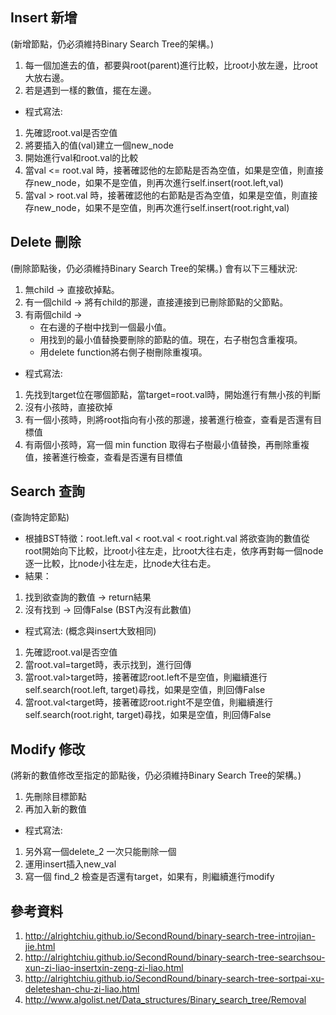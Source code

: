 Insert 新增 
---------------------------
(新增節點，仍必須維持Binary Search Tree的架構。)
1. 每一個加進去的值，都要與root(parent)進行比較，比root小放左邊，比root大放右邊。
2. 若是遇到一樣的數值，擺在左邊。
* 程式寫法:
1. 先確認root.val是否空值
2. 將要插入的值(val)建立一個new_node
3. 開始進行val和root.val的比較
4. 當val <= root.val 時，接著確認他的左節點是否為空值，如果是空值，則直接存new_node，如果不是空值，則再次進行self.insert(root.left,val)
5. 當val > root.val 時，接著確認他的右節點是否為空值，如果是空值，則直接存new_node，如果不是空值，則再次進行self.insert(root.right,val)  


Delete 刪除  
---------------------------
(刪除節點後，仍必須維持Binary Search Tree的架構。)
會有以下三種狀況:
1. 無child → 直接砍掉點。
2. 有一個child → 將有child的那邊，直接連接到已刪除節點的父節點。
3. 有兩個child →
    * 在右邊的子樹中找到一個最小值。
    * 用找到的最小值替換要刪除的節點的值。現在，右子樹包含重複項。
    * 用delete function將右側子樹刪除重複項。
* 程式寫法:
1. 先找到target位在哪個節點，當target=root.val時，開始進行有無小孩的判斷
2. 沒有小孩時，直接砍掉
3. 有一個小孩時，則將root指向有小孩的那邊，接著進行檢查，查看是否還有目標值
4. 有兩個小孩時，寫一個 min function 取得右子樹最小值替換，再刪除重複值，接著進行檢查，查看是否還有目標值

Search 查詢 
---------------------------
(查詢特定節點)
* 根據BST特徵：root.left.val < root.val < root.right.val
將欲查詢的數值從root開始向下比較，比root小往左走，比root大往右走，依序再對每一個node逐一比較，比node小往左走，比node大往右走。
* 結果：
1. 找到欲查詢的數值 → return結果
2. 沒有找到 → 回傳False (BST內沒有此數值)
* 程式寫法:
(概念與insert大致相同)
1. 先確認root.val是否空值
2. 當root.val=target時，表示找到，進行回傳
3. 當root.val>target時，接著確認root.left不是空值，則繼續進行self.search(root.left, target)尋找，如果是空值，則回傳False
4. 當root.val<target時，接著確認root.right不是空值，則繼續進行self.search(root.right, target)尋找，如果是空值，則回傳False

Modify 修改
---------------------------
(將新的數值修改至指定的節點後，仍必須維持Binary Search Tree的架構。)
1. 先刪除目標節點
2. 再加入新的數值
* 程式寫法:
1. 另外寫一個delete_2 一次只能刪除一個
2. 運用insert插入new_val
3. 寫一個 find_2 檢查是否還有target，如果有，則繼續進行modify


參考資料
---------------------------
1. http://alrightchiu.github.io/SecondRound/binary-search-tree-introjian-jie.html
2.	http://alrightchiu.github.io/SecondRound/binary-search-tree-searchsou-xun-zi-liao-insertxin-zeng-zi-liao.html
3.	http://alrightchiu.github.io/SecondRound/binary-search-tree-sortpai-xu-deleteshan-chu-zi-liao.html
4.	http://www.algolist.net/Data_structures/Binary_search_tree/Removal
